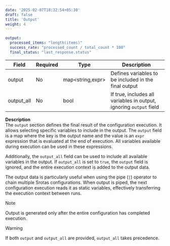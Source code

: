 ```yaml
---
date: '2025-02-07T18:32:54+05:30'
draft: false
title: 'Output'
weight: 4
---
```


```yaml
output:
  processed_items: "length(items)"
  success_rate: "processed_count / total_count * 100"
  final_status: "last_response.status"
```

| Field      | Required | Type             | Description                                                        |
|------------|----------|------------------|--------------------------------------------------------------------|
| output     | No       | map<string,expr> | Defines variables to be included in the final output               |
| output_all | No       | bool             | If true, includes all variables in output, ignoring `output` field |

**Description**  
The `output` section defines the final result of the configuration execution. It allows selecting specific variables to include in the output. The `output` field is a map where the key is the output name and the value is an `expr` expression that is evaluated at the end of execution. All variables available during execution can be used in these expressions.  

Additionally, the `output_all` field can be used to include all available variables in the output. If `output_all` is set to `true`, the `output` field is ignored, and the entire execution context is added to the output data.  

The output data is particularly useful when using the pipe (`|`) operator to chain multiple Srotas configurations. When output is piped, the next configuration execution reads it as static variables, effectively transferring the execution context between runs.

> [!NOTE]
> Output is generated only after the entire configuration has completed execution.

> [!WARNING]
> If both `output` and `output_all` are provided, `output_all` takes precedence.

